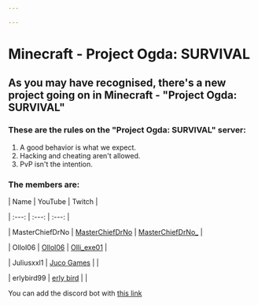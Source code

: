 ```yaml
---

---
```

# Minecraft - Project Ogda: SURVIVAL

## As you may have recognised, there's a new project going on in Minecraft - "Project Ogda: SURVIVAL"

### These are the rules on the "Project Ogda: SURVIVAL" server:

1. A good behavior is what we expect.
2. Hacking and cheating aren't allowed.
3. PvP isn't the intention.

### The members are:

| Name | YouTube | Twitch |

| :---: | :---: | :---: |

| MasterChiefDrNo | [MasterChiefDrNo](https://www.youtube.com/channel/UChzkCAcV3cL9qlk5a2setAg) | [MasterChiefDrNo_](https://twitch.tv/masterchiefdrno_) |

| Ollol06 | [Ollol06](https://www.youtube.com/channel/UC3U_uIXlQGxuGc8sZuAe6vg) | [Olli_exe01](https://twitch.tv/olli_exe01) |

| Juliusxxl1 | [Juco Games](https://www.youtube.com/channel/UCchsuPw9kXWKmSLnCkNSKMg) | |

| erlybird99 | [erly bird](https://www.youtube.com/channel/UCDbJx60nWclTI5byS7VYggg) | |

You can add the discord bot with [this link](https://discord.com/api/oauth2/authorize?client_id=842152485158387712&permissions=76800&redirect_uri=https%3A%2F%2Fmclp2005.github.io%2Fogda%2Findex.html&scope=bot)